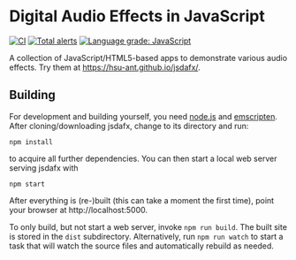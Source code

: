 # Digital Audio Effects in JavaScript

[![CI](https://github.com/HSU-ANT/jsdafx/workflows/CI/badge.svg)](https://github.com/HSU-ANT/jsdafx/actions?query=workflow%3ACI+branch%3Amaster)
[![Total alerts](https://img.shields.io/lgtm/alerts/g/HSU-ANT/jsdafx.svg?logo=lgtm&logoWidth=18)](https://lgtm.com/projects/g/HSU-ANT/jsdafx/alerts/)
[![Language grade: JavaScript](https://img.shields.io/lgtm/grade/javascript/g/HSU-ANT/jsdafx.svg?logo=lgtm&logoWidth=18)](https://lgtm.com/projects/g/HSU-ANT/jsdafx/context:javascript)

A collection of JavaScript/HTML5-based apps to demonstrate various audio effects. Try them
at https://hsu-ant.github.io/jsdafx/.

## Building

For development and building yourself, you need [node.js](https://nodejs.org/en/download/)
and [emscripten](https://emscripten.org/docs/getting_started/downloads.html).
After cloning/downloading jsdafx, change to its directory and run:
```
npm install
```
to acquire all further dependencies. You can then start a local web server serving jsdafx
with
```
npm start
```
After everything is (re-)built (this can take a moment the first time), point your browser
at http://localhost:5000.

To only build, but not start a web server, invoke `npm run build`. The built site is stored
in the `dist` subdirectory. Alternatively, run `npm run watch` to start a task that will
watch the source files and automatically rebuild as needed.

